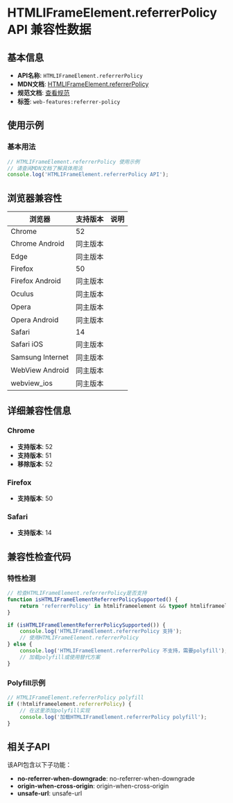 # HTMLIFrameElement.referrerPolicy API 兼容性数据

## 基本信息

- **API名称**: `HTMLIFrameElement.referrerPolicy`
- **MDN文档**: [HTMLIFrameElement.referrerPolicy](https://developer.mozilla.org/docs/Web/API/HTMLIFrameElement/referrerPolicy)
- **规范文档**: [查看规范](https://html.spec.whatwg.org/multipage/iframe-embed-object.html#dom-iframe-referrerpolicy)
- **标签**: `web-features:referrer-policy`

## 使用示例

### 基本用法

```javascript
// HTMLIFrameElement.referrerPolicy 使用示例
// 请查阅MDN文档了解具体用法
console.log('HTMLIFrameElement.referrerPolicy API');
```

## 浏览器兼容性

| 浏览器 | 支持版本 | 说明 |
|--------|----------|------|
| Chrome | 52 |  |
| Chrome Android | 同主版本 |  |
| Edge | 同主版本 |  |
| Firefox | 50 |  |
| Firefox Android | 同主版本 |  |
| Oculus | 同主版本 |  |
| Opera | 同主版本 |  |
| Opera Android | 同主版本 |  |
| Safari | 14 |  |
| Safari iOS | 同主版本 |  |
| Samsung Internet | 同主版本 |  |
| WebView Android | 同主版本 |  |
| webview_ios | 同主版本 |  |

## 详细兼容性信息

### Chrome

- **支持版本**: 52
- **支持版本**: 51
- **移除版本**: 52

### Firefox

- **支持版本**: 50

### Safari

- **支持版本**: 14

## 兼容性检查代码

### 特性检测

```javascript
// 检查HTMLIFrameElement.referrerPolicy是否支持
function isHTMLIFrameElementReferrerPolicySupported() {
    return 'referrerPolicy' in htmliframeelement && typeof htmliframeelement.referrerPolicy === 'function';
}

if (isHTMLIFrameElementReferrerPolicySupported()) {
    console.log('HTMLIFrameElement.referrerPolicy 支持');
    // 使用HTMLIFrameElement.referrerPolicy
} else {
    console.log('HTMLIFrameElement.referrerPolicy 不支持，需要polyfill');
    // 加载polyfill或使用替代方案
}
```

### Polyfill示例

```javascript
// HTMLIFrameElement.referrerPolicy polyfill
if (!htmliframeelement.referrerPolicy) {
    // 在这里添加polyfill实现
    console.log('加载HTMLIFrameElement.referrerPolicy polyfill');
}
```

## 相关子API

该API包含以下子功能：

- **no-referrer-when-downgrade**: no-referrer-when-downgrade
- **origin-when-cross-origin**: origin-when-cross-origin
- **unsafe-url**: unsafe-url

